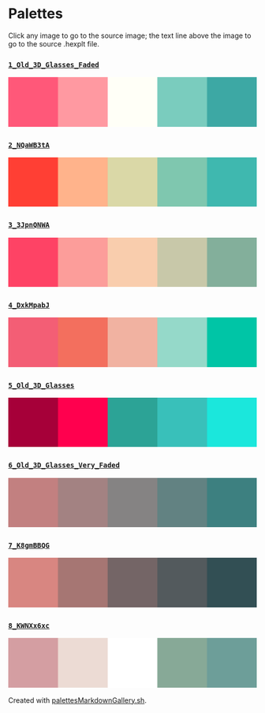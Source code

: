 # Palettes

Click any image to go to the source image; the text line above the image to go to the source .hexplt file.

### [`1_Old_3D_Glasses_Faded`](1_Old_3D_Glasses_Faded.hexplt)

[ ![1_Old_3D_Glasses_Faded.png](1_Old_3D_Glasses_Faded.png) ](1_Old_3D_Glasses_Faded.png)

### [`2_NQaWB3tA`](2_NQaWB3tA.hexplt)

[ ![2_NQaWB3tA.png](2_NQaWB3tA.png) ](2_NQaWB3tA.png)

### [`3_3JpnQNWA`](3_3JpnQNWA.hexplt)

[ ![3_3JpnQNWA.png](3_3JpnQNWA.png) ](3_3JpnQNWA.png)

### [`4_DxkMpabJ`](4_DxkMpabJ.hexplt)

[ ![4_DxkMpabJ.png](4_DxkMpabJ.png) ](4_DxkMpabJ.png)

### [`5_Old_3D_Glasses`](5_Old_3D_Glasses.hexplt)

[ ![5_Old_3D_Glasses.png](5_Old_3D_Glasses.png) ](5_Old_3D_Glasses.png)

### [`6_Old_3D_Glasses_Very_Faded`](6_Old_3D_Glasses_Very_Faded.hexplt)

[ ![6_Old_3D_Glasses_Very_Faded.png](6_Old_3D_Glasses_Very_Faded.png) ](6_Old_3D_Glasses_Very_Faded.png)

### [`7_K8gmBBQG`](7_K8gmBBQG.hexplt)

[ ![7_K8gmBBQG.png](7_K8gmBBQG.png) ](7_K8gmBBQG.png)

### [`8_KWNXx6xc`](8_KWNXx6xc.hexplt)

[ ![8_KWNXx6xc.png](8_KWNXx6xc.png) ](8_KWNXx6xc.png)

Created with [palettesMarkdownGallery.sh](https://github.com/earthbound19/_ebDev/blob/master/scripts/imgAndVideo/palettesMarkdownGallery.sh).